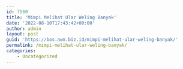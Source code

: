 ```yaml
---
id: 7560
title: 'Mimpi Melihat Ular Weling Banyak'
date: '2022-08-10T17:43:42+00:00'
author: admin
layout: post
guid: 'https://bos.awn.biz.id/mimpi-melihat-ular-weling-banyak/'
permalink: /mimpi-melihat-ular-weling-banyak/
categories:
    - Uncategorized
---
```


